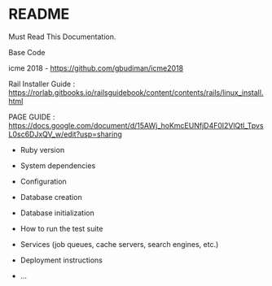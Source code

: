 # README

Must Read This Documentation.

Base Code 

icme 2018 - https://github.com/gbudiman/icme2018 

Rail Installer Guide : https://rorlab.gitbooks.io/railsguidebook/content/contents/rails/linux_install.html

PAGE GUIDE : https://docs.google.com/document/d/15AWj_hoKmcEUNfjD4F0l2VlQtl_TpvsL0sc6DJxQV_w/edit?usp=sharing

* Ruby version

* System dependencies

* Configuration

* Database creation

* Database initialization

* How to run the test suite

* Services (job queues, cache servers, search engines, etc.)

* Deployment instructions

* ...

